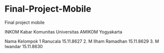 # Final-Project-Mobile
Final project mobile


INKOM
Kabar Komunitas Universitas AMIKOM Yogyakarta

Nama Kelompok
1 Ranucala            15.11.8627
2. M Ilham Ramadhan   15.11.8629
3. M Iwandar          15.11.8630
